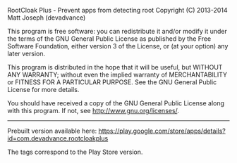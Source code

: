 RootCloak Plus - Prevent apps from detecting root
Copyright (C) 2013-2014  Matt Joseph (devadvance)

This program is free software: you can redistribute it and/or modify
it under the terms of the GNU General Public License as published by
the Free Software Foundation, either version 3 of the License, or
(at your option) any later version.

This program is distributed in the hope that it will be useful,
but WITHOUT ANY WARRANTY; without even the implied warranty of
MERCHANTABILITY or FITNESS FOR A PARTICULAR PURPOSE.  See the
GNU General Public License for more details.

You should have received a copy of the GNU General Public License
along with this program.  If not, see <http://www.gnu.org/licenses/>.


**************************

Prebuilt version available here:
https://play.google.com/store/apps/details?id=com.devadvance.rootcloakplus

The tags correspond to the Play Store version.